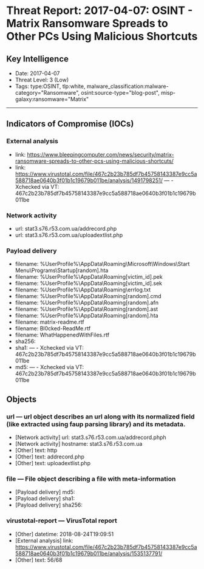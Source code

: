 # Threat Report: 2017-04-07: OSINT - Matrix Ransomware Spreads to Other PCs Using Malicious Shortcuts


## Key Intelligence
* Date: 2017-04-07
* Threat Level: 3 (Low)
* Tags: type:OSINT, tlp:white, malware_classification:malware-category="Ransomware", osint:source-type="blog-post", misp-galaxy:ransomware="Matrix"

---

## Indicators of Compromise (IOCs)
### External analysis
* link: https://www.bleepingcomputer.com/news/security/matrix-ransomware-spreads-to-other-pcs-using-malicious-shortcuts/
* link: https://www.virustotal.com/file/467c2b23b785df7b45758143387e9cc5a588718ae0640b3f01b1c19679b011be/analysis/1491798251/ — - Xchecked via VT: 467c2b23b785df7b45758143387e9cc5a588718ae0640b3f01b1c19679b011be

### Network activity
* url: stat3.s76.r53.com.ua/addrecord.php
* url: stat3.s76.r53.com.ua/uploadextlist.php

### Payload delivery
* filename: %UserProfile%\AppData\Roaming\Microsoft\Windows\Start Menu\Programs\Startup\[random].hta
* filename: %UserProfile%\AppData\Roaming\[victim_id].pek
* filename: %UserProfile%\AppData\Roaming\[victim_id].sek
* filename: %UserProfile%\AppData\Roaming\errlog.txt
* filename: %UserProfile%\AppData\Roaming\[random].cmd
* filename: %UserProfile%\AppData\Roaming\[random].afn
* filename: %UserProfile%\AppData\Roaming\[random].ast
* filename: %UserProfile%\AppData\Roaming\[random].hta
* filename: matrix-readme.rtf
* filename: Bl0cked-ReadMe.rtf
* filename: WhatHappenedWithFiles.rtf
* sha256: <sha256>
* sha1: <sha1> — - Xchecked via VT: 467c2b23b785df7b45758143387e9cc5a588718ae0640b3f01b1c19679b011be
* md5: <md5> — - Xchecked via VT: 467c2b23b785df7b45758143387e9cc5a588718ae0640b3f01b1c19679b011be

## Objects
### url — url object describes an url along with its normalized field (like extracted using faup parsing library) and its metadata.
* [Network activity] url: stat3.s76.r53.com.ua/addrecord.phph
* [Network activity] hostname: stat3.s76.r53.com.ua
* [Other] text: http
* [Other] text: addrecord.php
* [Other] text: uploadextlist.php

### file — File object describing a file with meta-information
* [Payload delivery] md5: <md5>
* [Payload delivery] sha1: <sha1>
* [Payload delivery] sha256: <sha256>

### virustotal-report — VirusTotal report
* [Other] datetime: 2018-08-24T19:09:51
* [External analysis] link: https://www.virustotal.com/file/467c2b23b785df7b45758143387e9cc5a588718ae0640b3f01b1c19679b011be/analysis/1535137791/
* [Other] text: 56/68
